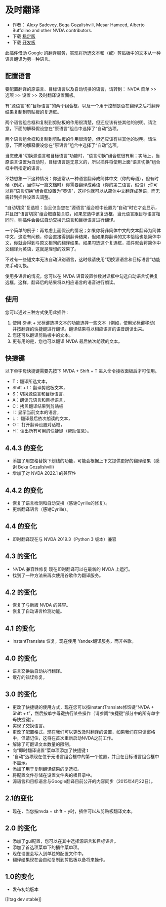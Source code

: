 # 及时翻译 #

* 作者： Alexy Sadovoy, Beqa Gozalishvili, Mesar Hameed, Alberto Buffolino and
  other NVDA contributors.
* 下载 [稳定版][1]
* 下载 [开发板][2]

此插件借助 Google 的翻译服务，实现将所选文本和（或）剪贴板中的文本从一种语言翻译为另一种语言。

## 配置语言 ##
要配置翻译的原语言、目标语言以及自动切换的语言，请转到： NVDA 菜单 >> 选项 >> 设置 >> 及时翻译设置面板。

有“源语言”和“目标语言”的两个组合框，以及一个用于控制是否在翻译之后将翻译结果复制到剪贴板的复选框。

两个语言组合框和复制到剪贴板的作用很清楚，但还应该有些其他的说明。请注意，下面的解释假设您在“原语言”组合中选择了“自动”选项。

两个语言组合框和复制到剪贴板的作用很清楚，但还应该有些其他的说明。请注意，下面的解释假设您在“原语言”组合中选择了“自动”选项。

当您使用“切换源语言和目标语言”功能时，“语言切换”组合框很有用；实际上，当原语言设置为自动时，目标语言是无意义的，所以插件将使用上面“语言切换”组合框中所指定的语言。

不妨想象一下这种情况：你通常从一种语言翻译成简体中文（你的母语），但有时候（例如，当你写一篇文档时）你需要翻译成英语（你的第二语言，假设）;你可以将“语言切换”组合框设置为“英语”，这样你就可以从简体中文翻译成英语，而无需转到插件设置去调整。

“自动切换”复选框：当且仅当您在“源语言”组合框中设置为“自动”时它才会显示，并且跟“语言切换”组合框直接关联，如果您选中该复选框，当元语言跟目标语言相同时，则插件会尝试自动交换元语言和目标语言进行翻译。

一个简单的例子：再考虑上面假设的情况；如果你将非简体中文的文本翻译为简体中文，这没有问题，你会直接得到翻译结果，但如果你翻译的文本恰恰也是简体中文，你就会得到与原文相同的翻译结果，如果勾选这个复选框，插件就会将简体中文翻译为英语，这就是理想的效果了。

不过有一些短文本无法自动识别语言，这时候请使用“切换源语言和目标语言”功能来手动切换。

使用多语言的情况，您可以在 NVDA 语音设置参数对话框中勾选自动语言切换复选框，这样，翻译后的结果将以相应语言的语音进行朗读。

## 使用 ##
您可以通过三种方式使用此插件：

1. 使用 Shift + 光标键选择文本的功能选择一些文本（例如，使用光标键移动）并按翻译的快捷键进行翻译。翻译结果将以相应语言的语音朗读出来。
2. 您还可以翻译剪贴板中的文本。
3. 更有用的是，您也可以翻译 NVDA 最后依次朗读的文本。

## 快捷键 ##
以下单字母快捷键需要先按下 NVDA + Shift + T 进入命令接收面板后才可使用。

* T：翻译所选文本，
* Shift + t：翻译剪贴板文本，
* S：切换源语言和目标语言，
* A：朗读元语言和目标语言，
* C：拷贝翻译结果到剪贴板
* I：显示当前文本的语言，
* L： 翻译最后依次朗读的文本，
* O： 打开翻译设置对话框，
* H：读出所有可用的快捷键（帮助信息）。

## 4.4.3 的变化 ##
* 添加了用空格替换下划线的功能，可能会根据上下文提供更好的翻译结果（感谢 Beka Gozalishvili）
* 增加了对 NVDA 2022.1 的兼容性

## 4.4.2 的变化 ##
* 恢复了语言检测和自动交换（感谢Cyrille的修复）。
* 更新翻译语言（感谢Cyrille）。

## 4.4 的变化 ##
* 即时翻译现在与 NVDA 2019.3（Python 3 版本）兼容

## 4.3 的变化 ##
* NVDA 兼容性修复 现在即时翻译可以在最新的 NVDA 上运行。
* 找到了一种方法来再次使用谷歌作为翻译服务。

## 4.2 的变化 ##
* 恢复了与新版 NVDA 的兼容。
* 恢复了自动语言检测功能。

## 4.1 的变化 ##
* InstantTranslate 恢复，现在使用 Yandex翻译服务，而非谷歌。

## 4.0 的变化 ##
* 语言交换后自动执行翻译。
* 缓存的错误修复。

## 3.0 的变化 ##
* 更改了快捷键的使用方式，现在您可以按instantTranslate修饰键“NVDA + Shift +
  t”，然后按单字母键执行某些操作（请参阅“快捷键”部分中的所有单字母快捷键）。
* 实现了交换语言。
* 更改了配置格式，现在我们可以更改及时翻译的设置，如果我们在只读窗格中，但请记住，这将在首次重新启动NVDA之前工作。
* 解除了可翻译文本数量的限制。
* 向“即时翻译设置”菜单项添加了快捷键 t
* “自动”选项现在位于元语言组合框中的第一个位置，并且在目标语言组合框中不显示。
* 添加了用于复制翻译结果的复选框。
* 将配置文件存储在设置文件夹的根目录中。
* 源语言和目标语言与Google翻译目前公开的内容同步（2015年4月22日）。


## 2.1的变化 ##
* 现在，当您按nvda + shift + y时，插件可以从剪贴板翻译文本。

## 2.0 的变化 ##
* 添加了gui配置，您可以在其中选择源语言和目标语言。
* 添加了首选项菜单下的插件菜单项。
* 现在设置会写入到单独的配置文件中。
* 翻译结果现在会自动复制到剪贴板以备将来操作。

## 1.0的变化 ##
* 发布初始版本


[[!tag dev stable]]

[1]: https://addons.nvda-project.org/files/get.php?file=it

[2]: https://addons.nvda-project.org/files/get.php?file=it-dev
